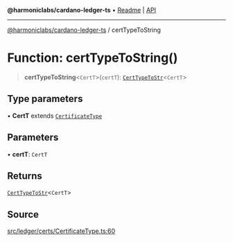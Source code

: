 **@harmoniclabs/cardano-ledger-ts** • [Readme](../Introduction.md) \| [API](../globals.md)

***

[@harmoniclabs/cardano-ledger-ts](../Introduction.md) / certTypeToString

# Function: certTypeToString()

> **certTypeToString**\<`CertT`\>(`certT`): [`CertTypeToStr`](../type-aliases/CertTypeToStr.md)\<`CertT`\>

## Type parameters

• **CertT** extends [`CertificateType`](../enumerations/CertificateType.md)

## Parameters

• **certT**: `CertT`

## Returns

[`CertTypeToStr`](../type-aliases/CertTypeToStr.md)\<`CertT`\>

## Source

[src/ledger/certs/CertificateType.ts:60](https://github.com/HarmonicLabs/cardano-ledger-ts/blob/d1659b0/src/ledger/certs/CertificateType.ts#L60)
